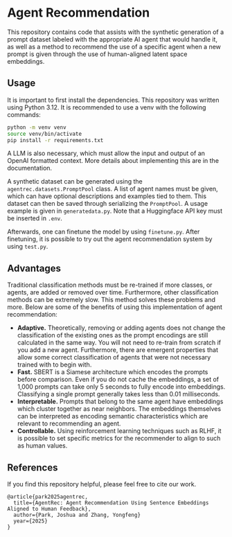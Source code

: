 # Agent Recommendation

This repository contains code that assists with the synthetic generation of
a prompt dataset labeled with the appropriate AI agent that would handle it,
as well as a method to recommend the use of a specific agent when a new prompt
is given through the use of human-aligned latent space embeddings.

## Usage

It is important to first install the dependencies. This repository was written
using Python 3.12. It is recommended to use a venv with the following commands:

```bash
python -m venv venv
source venv/bin/activate
pip install -r requirements.txt
```

A LLM is also necessary, which must allow the input and output of an OpenAI
formatted context. More details about implementing this are in the documentation.

A synthetic dataset can be generated using the `agentrec.datasets.PromptPool`
class. A list of agent names must be given, which can have optional
descriptions and examples tied to them. This dataset can then be saved through
serializing the `PromptPool`. A usage example is given in `generatedata.py`.
Note that a Huggingface API key must be inserted in `.env`.

Afterwards, one can finetune the model by using `finetune.py`. After finetuning,
it is possible to try out the agent recommendation system by using `test.py`.

## Advantages

Traditional classification methods must be re-trained if more classes, or
agents, are added or removed over time. Furthermore, other classification
methods can be extremely slow. This method solves these problems and more.
Below are some of the benefits of using this implementation of agent
recommendation:

- **Adaptive.** Theoretically, removing or adding agents does not change the
classification of the existing ones as the prompt encodings are still
calculated in the same way. You will not need to re-train from scratch if you
add a new agent. Furthermore, there are emergent properties that allow some
correct classification of agents that were not necessary trained with to begin
with.
- **Fast.** SBERT is a Siamese architecture which encodes the prompts before
comparison. Even if you do not cache the embeddings, a set of 1,000 prompts can
take only 5 seconds to fully encode into embeddings. Classifying a single
prompt generally takes less than 0.01 milliseconds.
- **Interpretable.** Prompts that belong to the same agent have embeddings
which cluster together as near neighbors. The embeddings themselves can be
interpreted as encoding semantic characteristics which are relevant to
recommending an agent.
- **Controllable.** Using reinforcement learning techniques such as RLHF, it is
possible to set specific metrics for the recommender to align to such as human
values.

## References

If you find this repository helpful, please feel free to cite our work.

```
@article{park2025agentrec,
  title={AgentRec: Agent Recommendation Using Sentence Embeddings Aligned to Human Feedback},
  author={Park, Joshua and Zhang, Yongfeng}
  year={2025}
}
```
